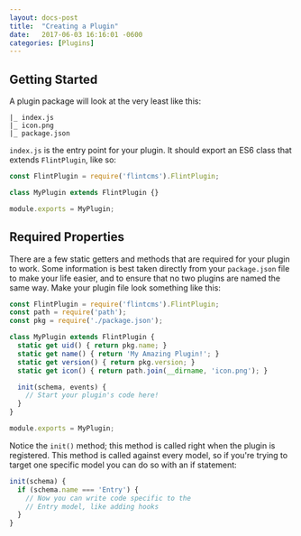 ```yaml
---
layout: docs-post
title:  "Creating a Plugin"
date:   2017-06-03 16:16:01 -0600
categories: [Plugins]
---
```

## Getting Started
A plugin package will look at the very least like this:

```
|_ index.js
|_ icon.png
|_ package.json
```

`index.js` is the entry point for your plugin. It should export an ES6 class that extends `FlintPlugin`, like so:

```js
const FlintPlugin = require('flintcms').FlintPlugin;

class MyPlugin extends FlintPlugin {}

module.exports = MyPlugin;
```

## Required Properties

There are a few static getters and methods that are required for your plugin to work. Some information is best taken directly from your `package.json` file to make your life easier, and to ensure that no two plugins are named the same way. Make your plugin file look something like this:

```js
const FlintPlugin = require('flintcms').FlintPlugin;
const path = require('path');
const pkg = require('./package.json');

class MyPlugin extends FlintPlugin {
  static get uid() { return pkg.name; }
  static get name() { return 'My Amazing Plugin!'; }
  static get version() { return pkg.version; }
  static get icon() { return path.join(__dirname, 'icon.png'); }

  init(schema, events) {
    // Start your plugin's code here!
  }
}

module.exports = MyPlugin;
```

Notice the `init()` method; this method is called right when the plugin is registered. This method is called against every model, so if you're trying to target one specific model you can do so with an if statement:

```js
init(schema) { 
  if (schema.name === 'Entry') {
    // Now you can write code specific to the
    // Entry model, like adding hooks
  }
}
```